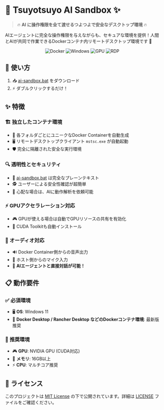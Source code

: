 # 🤖 Tsuyotsuyo AI Sandbox ✨

> 🔥 **AI に操作権限を全て渡せるつよつよで安全なデスクトップ環境** 🔥

AIエージェントに完全な操作権限を与えながらも、セキュアな環境を提供！人間とAIが共同で作業できるDockerコンテナ内リモートデスクトップ環境です 🚀

<div align="center">

![Docker](https://img.shields.io/badge/Docker-2496ED?style=for-the-badge&logo=docker&logoColor=white)
![Windows](https://img.shields.io/badge/Windows-0078D6?style=for-the-badge&logo=windows&logoColor=white)
![GPU](https://img.shields.io/badge/CUDA-76B900?style=for-the-badge&logo=nvidia&logoColor=white)
![RDP](https://img.shields.io/badge/RDP-0078D4?style=for-the-badge&logo=microsoft&logoColor=white)

</div>

## 🚀 使い方

1. 📥 [ai-sandbox.bat](https://github.com/saturday06/tsuyotsuyo-ai-sandbox/blob/main/ai-sandbox.bat) をダウンロード
2. ⚡ ダブルクリックするだけ！

## ✨ 特徴

### 🏗️ **独立したコンテナ環境**

- 📂 各フォルダごとにユニークなDocker Containerを自動生成
- 🖥️ リモートデスクトップクライアント `mstsc.exe` が自動起動
- 🛡️ 完全に隔離された安全な実行環境

### 🔍 **透明性とセキュリティ**

- 📝 [ai-sandbox.bat](https://github.com/saturday06/tsuyotsuyo-ai-sandbox/blob/main/ai-sandbox.bat) は完全なプレーンテキスト
- 🕵️ ユーザーによる安全性確認が超簡単
- 🤖 心配な場合は、AIに動作解析を依頼可能

### ⚡ **GPUアクセラレーション対応**

- 🎮 GPUが使える場合は自動でGPUリソースの共有を有効化
- 🔧 CUDA Toolkitも自動インストール

### 🎵 **オーディオ対応**

- 🔊 Docker Container側からの音声出力
- 🎤 ホスト側からのマイク入力
- 💬 **AIエージェントと直接対話が可能！**

## 📋 動作要件

### ✅ **必須環境**

- 🖥️ **OS**: Windows 11
- 🐳 **Docker Desktop / Rancher Desktop などのDockerコンテナ環境**: 最新版推奨

### 🎯 **推奨環境**

- 🎮 **GPU**: NVIDIA GPU (CUDA対応)
- 💾 **メモリ**: 16GB以上
- ⚡ **CPU**: マルチコア推奨

## 📄 ライセンス

このプロジェクトは [MIT License](https://spdx.org/licenses/MIT.html) の下で公開されています。詳細は [LICENSE](LICENSE) ファイルをご確認ください。
